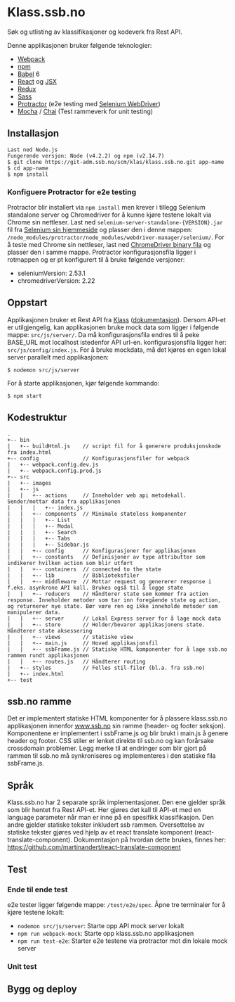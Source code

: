 # Klass.ssb.no
Søk og utlisting av klassifikasjoner og kodeverk fra Rest API.

Denne applikasjonen bruker følgende teknologier:
- [Webpack](http://webpack.github.io/)
- [npm](https://www.npmjs.com/)
- [Babel](http://babeljs.io/) 6
- [React](https://facebook.github.io/react/) og [JSX](https://facebook.github.io/jsx/)
- [Redux](http://redux.js.org/)
- [Sass](http://sass-lang.com/)
- [Protractor](https://angular.github.io/protractor/) (e2e testing med [Selenium WebDriver](http://www.seleniumhq.org))
- [Mocha](https://mochajs.org/) / [Chai](http://chaijs.com/) (Test rammeverk for unit testing)

## Installasjon
```
Last ned Node.js
Fungerende versjon: Node (v4.2.2) og npm (v2.14.7)
$ git clone https://git-adm.ssb.no/scm/klas/klass.ssb.no.git app-name
$ cd app-name
$ npm install
```

### Konfiguere Protractor for e2e testing
Protractor blir installert via `npm install` men krever i tillegg Selenium standalone server og Chromedriver for å kunne kjøre testene lokalt via Chrome sin nettleser. Last ned `selenium-server-standalone-{VERSION}.jar` fil fra [Selenium sin hjemmeside](http://selenium-release.storage.googleapis.com/index.html) og plasser den i denne mappen: `/node_modules/protractor/node_modules/webdriver-manager/selenium/`. For å teste med Chrome sin nettleser, last ned [ChromeDriver binary fila](http://chromedriver.storage.googleapis.com/index.html) og plasser den i samme mappe. Protractor konfigurasjonsfila ligger i rotmappen og er pt konfigurert til å bruke følgende versjoner:
- seleniumVersion: 2.53.1
- chromedriverVersion: 2.22

## Oppstart
Applikasjonen bruker et Rest API fra [Klass](http://al-klass-app-u1.ssb.no:8080/rest/v1) ([dokumentasjon](http://al-klass-app-u1.ssb.no:8080/docs/api-guide.html)). Dersom API-et er utilgjengelig, kan applikasjonen bruke mock data som ligger i følgende mappe: `src/js/server/`. Da må konfigurasjonsfila endres til å peke BASE_URL mot localhost istedenfor API url-en. konfigurasjonsfila ligger her: `src/js/config/index.js`. For å bruke mockdata, må det kjøres en egen lokal server parallelt med applikasjonen:
```
$ nodemon src/js/server
```

For å starte applikasjonen, kjør følgende kommando:
```
$ npm start
```


## Kodestruktur

```
.
+-- bin
|   +-- buildHtml.js	// script fil for å generere produksjonskode fra index.html
+-- config				// Konfigurasjonsfiler for webpack
|   +-- webpack.config.dev.js
|   +-- webpack.config.prod.js
+-- src
|   +-- images
|   +-- js
|   |   +-- actions		// Inneholder web api metodekall. Sender/mottar data fra applikasjonen
|   |   |   +-- index.js
|   |   +-- components	// Minimale stateless komponenter
|   |   |   +-- List
|   |   |   +-- Modal
|   |   |   +-- Search
|   |   |   +-- Tabs
|   |   |   +-- Sidebar.js
|   |   +-- config		// Konfigurasjoner for applikasjonen
|   |   +-- constants	// Definisjoner av type attributter som indikerer hvilken action som blir utført
|   |   +-- containers	// connected to the state
|   |   +-- lib			// Biblioteksfiler
|   |   +-- middleware	// Mottar request og genererer response i f.eks. asynkrone API kall. Brukes også til å logge state
|   |   +-- reducers	// Håndterer state som kommer fra action response. Inneholder metoder som tar inn foregående state og action, og returnerer nye state. Bør være ren og ikke inneholde metoder som manipulerer data.
|   |   +-- server		// Lokal Express server for å lage mock data
|   |   +-- store		// Holder/bevarer applikasjonens state. Håndterer state aksessering
|   |   +-- views		// statiske view
|   |   +-- main.js		// Hoved applikasjonsfil
|   |   +-- ssbFrame.js	// Statiske HTML komponenter for å lage ssb.no rammen rundt applikasjonen
|   |   +-- routes.js	// Håndterer routing
|   +-- styles			// Felles stil-filer (bl.a. fra ssb.no)
|   +-- index.html
+-- test
```


## ssb.no ramme
Det er implementert statiske HTML komponenter for å plassere klass.ssb.no applikasjonen innenfor www.ssb.no sin ramme (header- og footer seksjon). Komponentene er implementert i ssbFrame.js og blir brukt i main.js å genere header og footer. CSS stiler er lenket direkte til ssb.no og kan forårsake crossdomain problemer. Legg merke til at endringer som blir gjort på rammen til ssb.no må synkroniseres og implementeres i den statiske fila ssbFrame.js.


## Språk
Klass.ssb.no har 2 separate språk implementasjoner. Den ene gjelder språk som blir hentet fra Rest API-et. Her gjøres det kall til API-et med en language parameter når man er inne på en spesifikk klassifikasjon. Den andre gjelder statiske tekster inkludert ssb rammen. Oversettelse av statiske tekster gjøres ved hjelp av et react translate komponent (react-translate-component). Dokumentasjon på hvordan dette brukes, finnes her: https://github.com/martinandert/react-translate-component


## Test
### Ende til ende test
e2e tester ligger følgende mappe: `/test/e2e/spec`.
Åpne tre terminaler for å kjøre testene lokalt:
- `nodemon src/js/server`: Starte opp API mock server lokalt
- `npm run webpack-mock`: Starte opp klass.ssb.no applikasjonen
- `npm run test-e2e`: Starter e2e testene via protractor mot din lokale mock server


### Unit test


## Bygg og deploy
